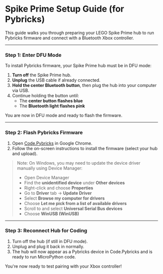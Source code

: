 # Spike Prime Setup Guide (for Pybricks)

This guide walks you through preparing your LEGO Spike Prime hub to run Pybricks firmware and connect with a Bluetooth Xbox controller.

---

### Step 1: Enter DFU Mode
To install Pybricks firmware, your Spike Prime hub must be in DFU mode:

1. **Turn off** the Spike Prime hub.
2. **Unplug** the USB cable if already connected.
3. **Hold the center Bluetooth button**, then plug the hub into your computer via USB.
4. Continue holding the button until:
   - The **center button flashes blue**
   - The **Bluetooth light flashes pink**

You are now in DFU mode and ready to flash the firmware.

---

### Step 2: Flash Pybricks Firmware
1. Open [Code.Pybricks](https://code.pybricks.com) in Google Chrome.
2. Follow the on-screen instructions to install the firmware (select your hub and upload).

> Note: On Windows, you may need to update the device driver manually using Device Manager:
> - Open Device Manager  
> - Find the **unidentified device** under **Other devices**  
> - Right-click and choose **Properties**  
> - Go to **Driver** tab → **Update Driver**  
> - Select **Browse my computer for drivers**  
> - Choose **Let me pick from a list of available drivers**  
> - Scroll to and select **Universal Serial Bus devices**  
> - Choose **WinUSB (WinUSB)**

---

### Step 3: Reconnect Hub for Coding
1. Turn off the hub (if still in DFU mode).
2. Unplug and plug it back in normally.
3. The hub will now appear as a Pybricks device in Code.Pybricks and is ready to run MicroPython code.

You're now ready to test pairing with your Xbox controller!
